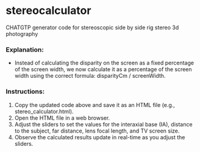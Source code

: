 # stereocalculator
CHATGTP generator code for stereoscopic side by side rig stereo 3d photography


### Explanation:
- Instead of calculating the disparity on the screen as a fixed percentage of the screen width, we now calculate it as a percentage of the screen width using the correct formula: disparityCm / screenWidth.

### Instructions:
1. Copy the updated code above and save it as an HTML file (e.g., stereo_calculator.html).
2. Open the HTML file in a web browser.
3. Adjust the sliders to set the values for the interaxial base (IA), distance to the subject, far distance, lens focal length, and TV screen size.
4. Observe the calculated results update in real-time as you adjust the sliders.

